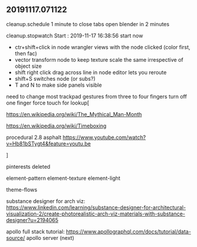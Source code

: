 
## 20191117.071122


cleanup.schedule
	1 minute to close tabs
	open blender in 2 minutes

cleanup.stopwatch
	Start : 2019-11-17 16:38:56
start now

- ctr+shift+click in node wrangler views with the node clicked (color first, then fac)
- vector transform node to keep texture scale the same irrespective of object size
- shift right click drag across line in node editor lets you reroute
- shift+S switches node (or subs?)
- T and N to make side panels visible

need to change most trackpad gestures from three to four fingers
turn off one finger force touch for lookup[


https://en.wikipedia.org/wiki/The_Mythical_Man-Month

https://en.wikipedia.org/wiki/Timeboxing



procedural 2.8 asphalt
https://www.youtube.com/watch?v=Hb81bSTygt4&feature=youtu.be


]

pinterests deleted


element-pattern
element-texture
element-light

theme-flows


substance designer for arch viz: https://www.linkedin.com/learning/substance-designer-for-architectural-visualization-2/create-photorealistic-arch-viz-materials-with-substance-designer?u=2194065


apollo full stack tutorial: https://www.apollographql.com/docs/tutorial/data-source/
apollo server (next)